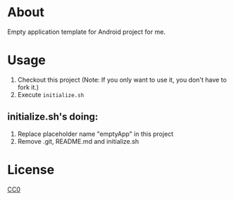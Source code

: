 ﻿# About

Empty application template for Android project for me.

# Usage

1. Checkout this project (Note: If you only want to use it, you don't have to fork it.)
2. Execute ```initialize.sh```

## initialize.sh's doing:

1. Replace placeholder name "emptyApp" in this project
2. Remove .git, README.md and initialize.sh

# License
[CC0](https://creativecommons.org/choose/zero/)
